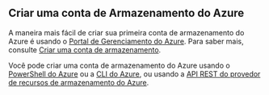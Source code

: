## Criar uma conta de Armazenamento do Azure

A maneira mais fácil de criar sua primeira conta de armazenamento do Azure é usando o [Portal de Gerenciamento do Azure](https://manage.windowsazure.com). Para saber mais, consulte [Criar uma conta de armazenamento](../articles/storage/storage-create-storage-account.md#create-a-storage-account).

Você pode criar uma conta de armazenamento do Azure usando o [PowerShell do Azure](../articles/storage/storage-powershell-guide-full.md) ou a [CLI do Azure](../articles/storage/storage-azure-cli.md), ou usando a [API REST do provedor de recursos de armazenamento do Azure](https://msdn.microsoft.com/library/azure/mt163683.aspx).
 

<!---HONumber=August15_HO6-->